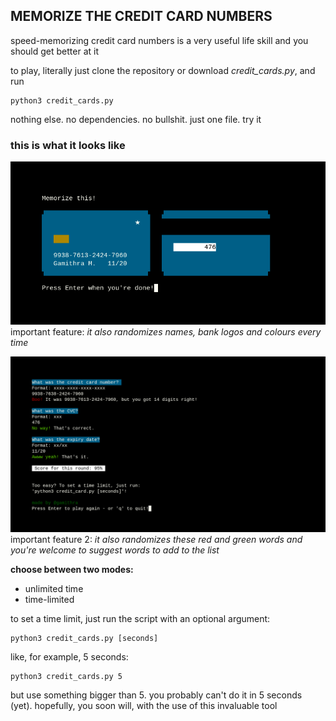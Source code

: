 ## MEMORIZE THE CREDIT CARD NUMBERS

speed-memorizing credit card numbers is a very useful life skill and you should get better at it


to play, literally just clone the repository or download *credit_cards.py*, and run 

    python3 credit_cards.py
nothing else. no dependencies. no bullshit. just one file. try it


### this is what it looks like
![this is the first screenshot](/images/image1.png)
important feature: *it also randomizes names, bank logos and colours every time*

![this is the second screenshot](/images/image2.png)
important feature 2: *it also randomizes these red and green words and you're welcome to suggest words to add to the list*


**choose between two modes:**
 - unlimited time
 - time-limited

to set a time limit, just run the script with an optional argument:

    python3 credit_cards.py [seconds]

like, for example, 5 seconds:

    python3 credit_cards.py 5
  but use something bigger than 5. you probably can't do it in 5 seconds (yet). hopefully, you soon will, with the use of this invaluable tool

 


